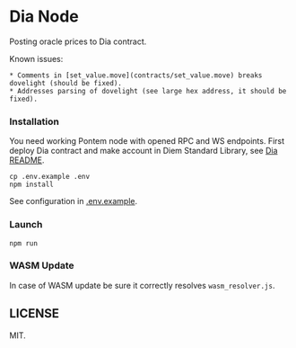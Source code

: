 # Dia Node

Posting oracle prices to Dia contract. 

Known issues:

    * Comments in [set_value.move](contracts/set_value.move) breaks dovelight (should be fixed).
    * Addresses parsing of dovelight (see large hex address, it should be fixed).

### Installation 

You need working Pontem node with opened RPC and WS endpoints.
First deploy Dia contract and make account in Diem Standard Library, see [Dia README](https://github.com/pontem-network/dia#dia-smart-contracts).

    cp .env.example .env
    npm install

See configuration in [.env.example](./.env.example).

### Launch

    npm run

### WASM Update

In case of WASM update be sure it correctly resolves `wasm_resolver.js`.

## LICENSE

MIT.
